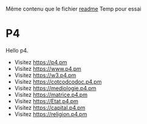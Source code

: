 Même contenu que le fichier [readme](README.md)
Temp pour essai

# P4
Hello p4.  
* Visitez https://p4.pm
* Visitez https://www.p4.pm
* Visitez https://w3.p4.pm
* Visitez https://cotcodcodoc.p4.pm
* Visitez https://mediologie.p4.pm
* Visitez https://matrice.p4.pm
* Visitez https://Etat.p4.pm
* Visitez https://capital.p4.pm
* Visitez https://religion.p4.pm